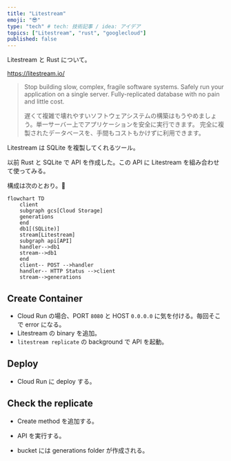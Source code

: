 ```yaml
---
title: "Litestream"
emoji: "😎"
type: "tech" # tech: 技術記事 / idea: アイデア
topics: ["Litestream", "rust", "googlecloud"]
published: false
---
```

Litestream と Rust について。

https://litestream.io/

> Stop building slow, complex, fragile software systems. Safely run your application on a single server.
Fully-replicated database with no pain and little cost.
> 
> 遅くて複雑で壊れやすいソフトウェアシステムの構築はもうやめましょう。単一サーバー上でアプリケーションを安全に実行できます。
完全に複製されたデータベースを、手間もコストもかけずに利用できます。

Litestream は SQLite を複製してくれるツール。

以前 Rust と SQLite で API を作成した。この API に Litestream を組み合わせて使ってみる。

構成は次のとおり。🍝

```mermaid
flowchart TD
    client
    subgraph gcs[Cloud Storage]
    generations
    end
    db1[(SQLite)]
    stream[Litestream]
    subgraph api[API]
    handler-->db1
    stream-->db1
    end
    client-- POST -->handler
    handler-- HTTP Status -->client
    stream-->generations
```

## Create Container
- Cloud Run の場合、PORT `8080` と HOST `0.0.0.0` に気を付ける。毎回そこで error になる。
- Litestream の binary を追加。
- `litestream replicate` の background で API を起動。

## Deploy
- Cloud Run に deploy する。

## Check the replicate
- Create method を追加する。

- API を実行する。
- bucket には generations folder が作成される。
